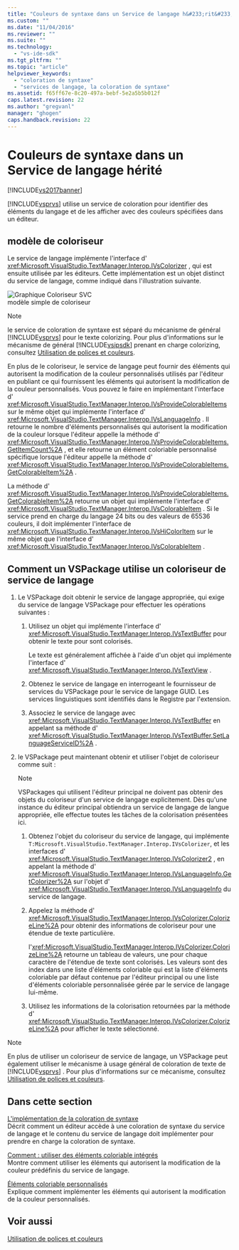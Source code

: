 ```yaml
---
title: "Couleurs de syntaxe dans un Service de langage h&#233;rit&#233; | Microsoft Docs"
ms.custom: ""
ms.date: "11/04/2016"
ms.reviewer: ""
ms.suite: ""
ms.technology: 
  - "vs-ide-sdk"
ms.tgt_pltfrm: ""
ms.topic: "article"
helpviewer_keywords: 
  - "coloration de syntaxe"
  - "services de langage, la coloration de syntaxe"
ms.assetid: f65ff67e-8c20-497a-bebf-5e2a5b5b012f
caps.latest.revision: 22
ms.author: "gregvanl"
manager: "ghogen"
caps.handback.revision: 22
---
```

# Couleurs de syntaxe dans un Service de langage h&#233;rit&#233;
[!INCLUDE[vs2017banner](../../code-quality/includes/vs2017banner.md)]

[!INCLUDE[vsprvs](../../code-quality/includes/vsprvs_md.md)] utilise un service de coloration pour identifier des éléments du langage et de les afficher avec des couleurs spécifiées dans un éditeur.  
  
## modèle de coloriseur  
 Le service de langage implémente l'interface d' <xref:Microsoft.VisualStudio.TextManager.Interop.IVsColorizer> , qui est ensuite utilisée par les éditeurs.  Cette implémentation est un objet distinct du service de langage, comme indiqué dans l'illustration suivante.  
  
 ![Graphique Coloriseur SVC](../../extensibility/internals/media/figlgsvccolorizer.png "FigLgSvcColorizer")  
modèle simple de coloriseur  
  
> [!NOTE]
>  le service de coloration de syntaxe est séparé du mécanisme de général [!INCLUDE[vsprvs](../../code-quality/includes/vsprvs_md.md)] pour le texte colorizing.  Pour plus d'informations sur le mécanisme de général [!INCLUDE[vsipsdk](../../extensibility/includes/vsipsdk_md.md)] prenant en charge colorizing, consultez [Utilisation de polices et couleurs](../../extensibility/using-fonts-and-colors.md).  
  
 En plus de le coloriseur, le service de langage peut fournir des éléments qui autorisent la modification de la couleur personnalisés utilisés par l'éditeur en publiant ce qui fournissent les éléments qui autorisent la modification de la couleur personnalisés.  Vous pouvez le faire en implémentant l'interface d' <xref:Microsoft.VisualStudio.TextManager.Interop.IVsProvideColorableItems> sur le même objet qui implémente l'interface d' <xref:Microsoft.VisualStudio.TextManager.Interop.IVsLanguageInfo> .  Il retourne le nombre d'éléments personnalisés qui autorisent la modification de la couleur lorsque l'éditeur appelle la méthode d' <xref:Microsoft.VisualStudio.TextManager.Interop.IVsProvideColorableItems.GetItemCount%2A> , et elle retourne un élément coloriable personnalisé spécifique lorsque l'éditeur appelle la méthode d' <xref:Microsoft.VisualStudio.TextManager.Interop.IVsProvideColorableItems.GetColorableItem%2A> .  
  
 La méthode d' <xref:Microsoft.VisualStudio.TextManager.Interop.IVsProvideColorableItems.GetColorableItem%2A> retourne un objet qui implémente l'interface d' <xref:Microsoft.VisualStudio.TextManager.Interop.IVsColorableItem> .  Si le service prend en charge du langage 24 bits ou des valeurs de 65536 couleurs, il doit implémenter l'interface de <xref:Microsoft.VisualStudio.TextManager.Interop.IVsHiColorItem> sur le même objet que l'interface d' <xref:Microsoft.VisualStudio.TextManager.Interop.IVsColorableItem> .  
  
## Comment un VSPackage utilise un coloriseur de service de langage  
  
1.  Le VSPackage doit obtenir le service de langage appropriée, qui exige du service de langage VSPackage pour effectuer les opérations suivantes :  
  
    1.  Utilisez un objet qui implémente l'interface d' <xref:Microsoft.VisualStudio.TextManager.Interop.IVsTextBuffer> pour obtenir le texte pour sont colorisés.  
  
         Le texte est généralement affichée à l'aide d'un objet qui implémente l'interface d' <xref:Microsoft.VisualStudio.TextManager.Interop.IVsTextView> .  
  
    2.  Obtenez le service de langage en interrogeant le fournisseur de services du VSPackage pour le service de langage GUID.  Les services linguistiques sont identifiés dans le Registre par l'extension.  
  
    3.  Associez le service de langage avec <xref:Microsoft.VisualStudio.TextManager.Interop.IVsTextBuffer> en appelant sa méthode d' <xref:Microsoft.VisualStudio.TextManager.Interop.IVsTextBuffer.SetLanguageServiceID%2A> .  
  
2.  le VSPackage peut maintenant obtenir et utiliser l'objet de coloriseur comme suit :  
  
    > [!NOTE]
    >  VSPackages qui utilisent l'éditeur principal ne doivent pas obtenir des objets du coloriseur d'un service de langage explicitement.  Dès qu'une instance du éditeur principal obtiendra un service de langage de langue appropriée, elle effectue toutes les tâches de la colorisation présentées ici.  
  
    1.  Obtenez l'objet du coloriseur du service de langage, qui implémente `T:Microsoft.VisualStudio.TextManager.Interop.IVsColorizer`, et les interfaces d' <xref:Microsoft.VisualStudio.TextManager.Interop.IVsColorizer2> , en appelant la méthode d' <xref:Microsoft.VisualStudio.TextManager.Interop.IVsLanguageInfo.GetColorizer%2A> sur l'objet d' <xref:Microsoft.VisualStudio.TextManager.Interop.IVsLanguageInfo> du service de langage.  
  
    2.  Appelez la méthode d' <xref:Microsoft.VisualStudio.TextManager.Interop.IVsColorizer.ColorizeLine%2A> pour obtenir des informations de coloriseur pour une étendue de texte particulière.  
  
         l'<xref:Microsoft.VisualStudio.TextManager.Interop.IVsColorizer.ColorizeLine%2A> retourne un tableau de valeurs, une pour chaque caractère de l'étendue de texte sont colorisés.  Les valeurs sont des index dans une liste d'éléments coloriable qui est la liste d'éléments coloriable par défaut contenue par l'éditeur principal ou une liste d'éléments coloriable personnalisée gérée par le service de langage lui\-même.  
  
    3.  Utilisez les informations de la colorisation retournées par la méthode d' <xref:Microsoft.VisualStudio.TextManager.Interop.IVsColorizer.ColorizeLine%2A> pour afficher le texte sélectionné.  
  
> [!NOTE]
>  En plus de utiliser un coloriseur de service de langage, un VSPackage peut également utiliser le mécanisme à usage général de coloration de texte de [!INCLUDE[vsprvs](../../code-quality/includes/vsprvs_md.md)] .  Pour plus d'informations sur ce mécanisme, consultez [Utilisation de polices et couleurs](../../extensibility/using-fonts-and-colors.md).  
  
## Dans cette section  
 [L'implémentation de la coloration de syntaxe](../../extensibility/internals/implementing-syntax-coloring.md)  
 Décrit comment un éditeur accède à une coloration de syntaxe du service de langage et le contenu du service de langage doit implémenter pour prendre en charge la coloration de syntaxe.  
  
 [Comment : utiliser des éléments coloriable intégrés](../../extensibility/internals/how-to-use-built-in-colorable-items.md)  
 Montre comment utiliser les éléments qui autorisent la modification de la couleur prédéfinis du service de langage.  
  
 [Éléments coloriable personnalisés](../../extensibility/internals/custom-colorable-items.md)  
 Explique comment implémenter les éléments qui autorisent la modification de la couleur personnalisés.  
  
## Voir aussi  
 [Utilisation de polices et couleurs](../../extensibility/using-fonts-and-colors.md)